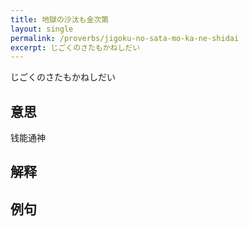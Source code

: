 ```yaml
---
title: 地獄の沙汰も金次第
layout: single
permalink: /proverbs/jigoku-no-sata-mo-ka-ne-shidai
excerpt: じごくのさたもかねしだい
---
```


じごくのさたもかねしだい

## 意思

钱能通神

## 解释

## 例句

